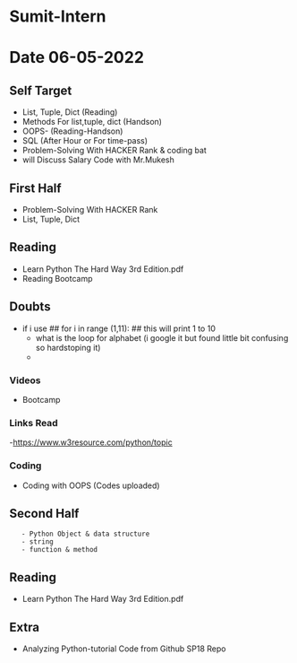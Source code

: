 # Sumit-Intern
# Date 06-05-2022

## Self Target 
 - List, Tuple, Dict (Reading)
 - Methods For list,tuple, dict (Handson)
 - OOPS- (Reading-Handson)
 - SQL (After Hour or For time-pass)
 - Problem-Solving With HACKER Rank & coding bat
 - will Discuss Salary Code with Mr.Mukesh


## First Half
 - Problem-Solving With HACKER Rank
 - List, Tuple, Dict
  
## Reading
 - Learn Python The Hard Way 3rd Edition.pdf
 - Reading Bootcamp

## Doubts
 - if i use ## for i in range (1,11): ## this will print 1 to 10 
     - what is the loop for alphabet (i google it but found little bit confusing so hardstoping it)
     - 
### Videos
- Bootcamp


### Links Read
 -https://www.w3resource.com/python/topic

### Coding
 - Coding with OOPS (Codes uploaded)

## Second Half

       - Python Object & data structure
       - string
       - function & method
## Reading
 - Learn Python The Hard Way 3rd Edition.pdf

## Extra
 - Analyzing Python-tutorial Code from Github SP18 Repo 